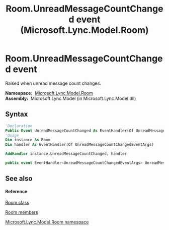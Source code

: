 ﻿---
title: Room.UnreadMessageCountChanged event (Microsoft.Lync.Model.Room)
TOCTitle: UnreadMessageCountChanged event
ms:assetid: E:Microsoft.Lync.Model.Room.Room.UnreadMessageCountChanged_DI_3_UC_OCS14MrefLyncWPF
ms:mtpsurl: https://msdn.microsoft.com/en-us/library/microsoft.lync.model.room.room.unreadmessagecountchanged_di_3_uc_ocs14mreflyncwpf(v=office.15)
ms:contentKeyID: 48592214
ms.date: 07/28/2014
mtps_version: v=office.15
f1_keywords:
- Microsoft.Lync.Model.Room.Room.UnreadMessageCountChanged
dev_langs:
- CSharp
- JScript
- VB
- other
---

# Room.UnreadMessageCountChanged event

Raised when unread message count changes.

**Namespace:**  [Microsoft.Lync.Model.Room](microsoft-lync-model-room-namespace_2.md)  
**Assembly:**  Microsoft.Lync.Model (in Microsoft.Lync.Model.dll)

## Syntax

``` vb
'Declaration
Public Event UnreadMessageCountChanged As EventHandler(Of UnreadMessageCountChangedEventArgs)
'Usage
Dim instance As Room
Dim handler As EventHandler(Of UnreadMessageCountChangedEventArgs)

AddHandler instance.UnreadMessageCountChanged, handler
```

``` csharp
public event EventHandler<UnreadMessageCountChangedEventArgs> UnreadMessageCountChanged
```

## See also

#### Reference

[Room class](room-class-microsoft-lync-model-room_2.md)

[Room members](room-members-microsoft-lync-model-room_2.md)

[Microsoft.Lync.Model.Room namespace](microsoft-lync-model-room-namespace_2.md)


